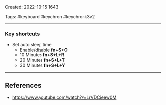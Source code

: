 Created:  2022-10-15 1643

Tags: #keyboard #keychron #keychronk3v2

---

### Key shortcuts

- Set auto sleep time
	- Enable/disable **fn+S+O**
	- 10 Minutes **fn+S+L+R**
	- 20 Minutes **fn+S+L+T**
	- 30 Minutes **fn+S+L+Y**

---

## References
- https://www.youtube.com/watch?v=LrVDCieew0M